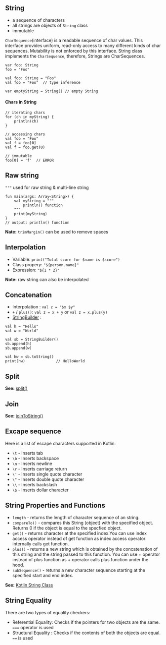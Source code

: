 ## String
* a sequence of characters
* all strings are objects of `String` class
* immutable

`CharSequence`(interface) is a readable sequence of char values. This interface provides uniform, read-only access to many different kinds of char sequences. Mutability is not enforced by this interface. String class implements the `CharSequence`, therefore, Strings are CharSequences.

```
var foo: String
foo = "Foo"

val foo: String = "Foo"
val foo = "Foo"  // type inference

var emptyString = String() // empty String
```

#### Chars in String
```
// iterating chars
for (ch in myString) {
    println(ch)
}

// accessing chars
val foo = "Foo"
val f = foo[0]
val f = foo.get(0)

// immutable
foo[0] = 'f'  // ERROR
```

## Raw string
`"""` used for raw string & multi-line string
```
fun main(args: Array<String>) {
    val myString = """
        println() function
    """
    print(myString)
}
// output: println() function
```
**Nate:** `trimMargin()` can be used to remove spaces

## Interpolation
* Variable: `print("Total score for $name is $score")`
* Class propery: `"${person.name}"`
* Expression:  `"${1 * 2}"`

**Note:** raw string can also be interpolated

## Concatenation
* Interpolation : `val z = "$x $y"`
* `+` / `plus()`: `val z = x + y` or `val z = x.plus(y)`
* [StringBuilder](https://kotlinlang.org/api/latest/jvm/stdlib/kotlin.text/-string-builder/) :
```
val h = "Hello"
val w = "World"

val sb = StringBuilder()
sb.append(h)
sb.append(w)

val hw = sb.toString()
print(hw)              // HelloWorld
```
## Split
**See:** [split()](https://kotlinlang.org/api/latest/jvm/stdlib/kotlin.text/split.html)

## Join
**See:** [joinToString()](https://kotlinlang.org/api/latest/jvm/stdlib/kotlin.collections/join-to-string.html)

## Excape sequence
Here is a list of escape characters supported in Kotlin:
* `\t` - Inserts tab
* `\b` - Inserts backspace
* `\n` - Inserts newline
* `\r` - Inserts carriage return
* `\'` - Inserts single quote character
* `\"` - Inserts double quote character
* `\\` - Inserts backslash
* `\$` - Inserts dollar character

## String Properties and Functions
* `length` - returns the length of character sequence of an string.
* `compareTo()` - compares this String (object) with the specified object. Returns 0 if the object is equal to the specfied object.
* `get()` - returns character at the specified index.You can use index access operator instead of get function as index access operator internally calls get function.
* `plus()` - returns a new string which is obtained by the concatenation of this string and the string passed to this function. You can use + operator instead of plus function as + operator calls plus function under the hood.
* `subSequence()` - returns a new character sequence starting at the specified start and end index.

**See:** [Kotlin String Class](http://kotlinlang.org/api/latest/jvm/stdlib/kotlin/-string/)

## String Equality
There are two types of equality checkers:
* Referential Equality: Checks if the pointers for two objects are the same. `===` operator is used
* Structural Equality : Checks if the contents of both the objects are equal. `==` is used
